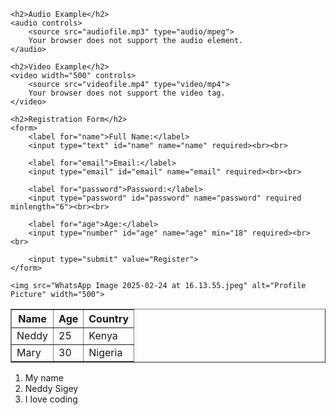 <!DOCTYPE html>
<html lang="en">
<head>
    <meta charset="UTF-8">
    <meta name="viewport" content="width=device-width, initial-scale=1.0">
    <title>Multimedia Webpage</title>
</head>
<body>

    <h2>Audio Example</h2>
    <audio controls>
        <source src="audiofile.mp3" type="audio/mpeg">
        Your browser does not support the audio element.
    </audio>

    <h2>Video Example</h2>
    <video width="500" controls>
        <source src="videofile.mp4" type="video/mp4">
        Your browser does not support the video tag.
    </video>


<!DOCTYPE html>
<html lang="en">
<head>
    <meta charset="UTF-8">
    <meta name="viewport" content="width=device-width, initial-scale=1.0">
    <title>Registration Form</title>
</head>
<body>


    <h2>Registration Form</h2>
    <form>
        <label for="name">Full Name:</label>
        <input type="text" id="name" name="name" required><br><br>

        <label for="email">Email:</label>
        <input type="email" id="email" name="email" required><br><br>

        <label for="password">Password:</label>
        <input type="password" id="password" name="password" required minlength="6"><br><br>

        <label for="age">Age:</label>
        <input type="number" id="age" name="age" min="18" required><br><br>

        <input type="submit" value="Register">
    </form>

    <img src="WhatsApp Image 2025-02-24 at 16.13.55.jpeg" alt="Profile Picture" width="500">


<table border="1">
  <tr>
      <th>Name</th>
      <th>Age</th>
      <th>Country</th>
  </tr>
  <tr>
      <td>Neddy</td>
      <td>25</td>
      <td>Kenya</td>
  </tr>
  <tr>
      <td>Mary</td>
      <td>30</td>
      <td>Nigeria</td>
  </tr>
</table>

<ol>
  <li>My name</li>
  <li>Neddy Sigey</li>
  <li>I love coding</li>
</ol>


</body>
</html>
